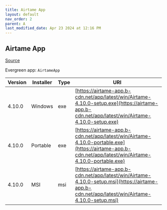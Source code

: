 ```yaml
---
title: Airtame App
layout: default
nav_order: 2
parent: A
last_modified_date: Apr 23 2024 at 12:16 PM
---
```


## Airtame App

[Source](https://airtame.com/)

Evergreen app: `AirtameApp`

| Version | Installer | Type | URI                                                                                                                                                  |
| ------- | --------- | ---- | ---------------------------------------------------------------------------------------------------------------------------------------------------- |
| 4.10.0  | Windows   | exe  | [https://airtame-app.b-cdn.net/app/latest/win/Airtame-4.10.0-setup.exe](https://airtame-app.b-cdn.net/app/latest/win/Airtame-4.10.0-setup.exe)       |
| 4.10.0  | Portable  | exe  | [https://airtame-app.b-cdn.net/app/latest/win/Airtame-4.10.0-portable.exe](https://airtame-app.b-cdn.net/app/latest/win/Airtame-4.10.0-portable.exe) |
| 4.10.0  | MSI       | msi  | [https://airtame-app.b-cdn.net/app/latest/win/Airtame-4.10.0-setup.msi](https://airtame-app.b-cdn.net/app/latest/win/Airtame-4.10.0-setup.msi)       |
